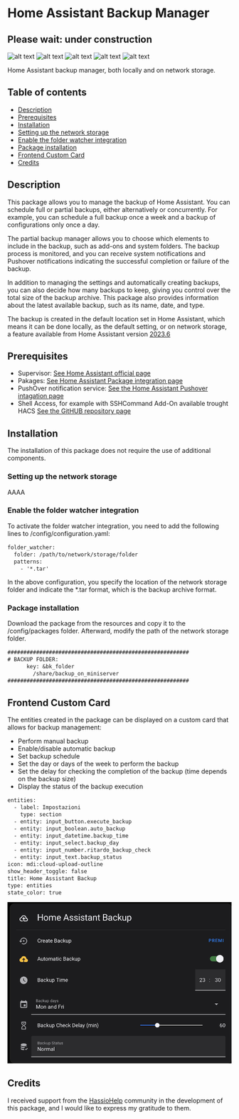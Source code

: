 # Home Assistant Backup Manager
## Please wait: under construction

![alt text](https://badgen.net/badge/release/v.1.0/green?) ![alt text](https://badgen.net/badge/platform/HomeAssistant/blue?) ![alt text](https://badgen.net/badge/required/Supervisor/red?) ![alt text](https://badgen.net/badge/code/yaml/pink?) ![alt text](https://badgen.net/badge/license/GPL-3.0/orange?)

Home Assistant backup manager, both locally and on network storage.

## Table of contents
* [Description](#description)
* [Prerequisites](#prerequisites)
* [Installation](#installation)
* [Setting up the network storage](#setting-up-the-network-storage)
* [Enable the folder watcher integration](#enable-the-folder-watcher-integration)
* [Package installation](#package-installation)
* [Frontend Custom Card](#frontend-custom-card)
* [Credits](#credits)

## Description

This package allows you to manage the backup of Home Assistant. You can schedule full or partial backups, either alternatively or concurrently. For example, you can schedule a full backup once a week and a backup of configurations only once a day.

The partial backup manager allows you to choose which elements to include in the backup, such as add-ons and system folders. The backup process is monitored, and you can receive system notifications and Pushover notifications indicating the successful completion or failure of the backup.

In addition to managing the settings and automatically creating backups, you can also decide how many backups to keep, giving you control over the total size of the backup archive. This package also provides information about the latest available backup, such as its name, date, and type.

The backup is created in the default location set in Home Assistant, which means it can be done locally, as the default setting, or on network storage, a feature available from Home Assistant version [2023.6](https://www.home-assistant.io/blog/2023/06/07/release-20236/#connect-and-use-your-existing-network-storage)

## Prerequisites

* Supervisor: [See Home Assistant official page](https://www.home-assistant.io/integrations/hassio/)
* Pakages: [See Home Assistant Package integration page](https://www.home-assistant.io/docs/configuration/packages/)
* PushOver notification service: [See the Home Assistant Pushover intagation page](https://www.home-assistant.io/integrations/pushover/)
* Shell Access, for example with SSHCommand Add-On available trought HACS [See the GitHUB repository page](https://github.com/AlexxIT/SSHCommand)

## Installation

The installation of this package does not require the use of additional components.

### Setting up the network storage

AAAA

### Enable the folder watcher integration

To activate the folder watcher integration, you need to add the following lines to /config/configuration.yaml:

```
folder_watcher:
  folder: /path/to/network/storage/folder
  patterns:
    - '*.tar'
```

In the above configuration, you specify the location of the network storage folder and indicate the *.tar format, which is the backup archive format.

### Package installation

Download the package from the resources and copy it to the /config/packages folder. Afterward, modify the path of the network storage folder.

```
#########################################################
# BACKUP FOLDER:
      key: &bk_folder
        /share/backup_on_miniserver   
#########################################################
```

## Frontend Custom Card

The entities created in the package can be displayed on a custom card that allows for backup management:
* Perform manual backup
* Enable/disable automatic backup
* Set backup schedule
* Set the day or days of the week to perform the backup
* Set the delay for checking the completion of the backup (time depends on the backup size)
* Display the status of the backup execution

```
entities:
  - label: Impostazioni
    type: section
  - entity: input_button.execute_backup
  - entity: input_boolean.auto_backup
  - entity: input_datetime.backup_time
  - entity: input_select.backup_day
  - entity: input_number.ritardo_backup_check
  - entity: input_text.backup_status
icon: mdi:cloud-upload-outline
show_header_toggle: false
title: Home Assistant Backup
type: entities
state_color: true
```

![alt text](https://github.com/paolo-hub/HA_Network_Storage_Backup/blob/main/images/home_assistant_backup_card.png)


## Credits

I received support from the [HassioHelp](https://t.me/HassioHelp) community in the development of this package, and I would like to express my gratitude to them.
